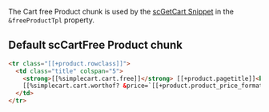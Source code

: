 The Cart free Product chunk is used by the [scGetCart Snippet](../Snippets/scGetCart) in the `&freeProductTpl` property. 

## Default scCartFree Product chunk

```` html
<tr class="[[+product.rowclass]]">
  <td class="title" colspan="5">
    <strong>[[%simplecart.cart.free]]</strong> [[+product.pagetitle]]<br />
    [[%simplecart.cart.worthof? &price=`[[+product.product_price_formatted]]`]]
  </td>
</tr>
````